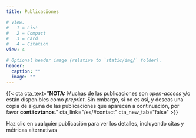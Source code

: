```yaml
---
title: Publicaciones

# View.
#   1 = List
#   2 = Compact
#   3 = Card
#   4 = Citation
view: 4

# Optional header image (relative to `static/img/` folder).
header:
  caption: ""
  image: ""
---
```


{{< cta cta_text="<strong>NOTA:</strong> Muchas de las publicaciones son <i>open-access</i> y/o están disponibles como <i>preprint</i>. Sin embargo, si no es así, y deseas una copia de alguna de las publicaciones que aparecen a continuación, por favor <strong>contácvtanos</strong>." cta_link="/es/#contact" cta_new_tab="false" >}}

<span style="color: Tomato;"><i class="fas fa-caret-right"></i></span> Haz clic en cualquier publicación para ver los detalles, incluyendo citas y métricas alternativas
